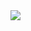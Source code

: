 <div style={{display: "flex", justifyContent: "center", alignItem="center">
<img src="https://user-images.githubusercontent.com/64788904/201541120-a58a5490-d380-44b7-84e9-57228ed29600.svg" />

</div>

